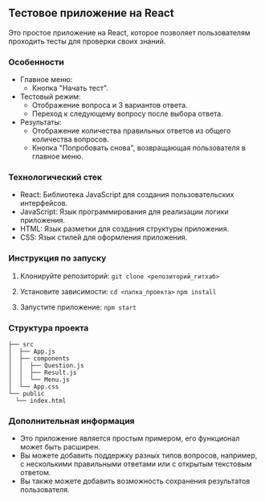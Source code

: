 ## Тестовое приложение на React

Это простое приложение на React, которое позволяет пользователям проходить тесты для проверки своих знаний.

### Особенности

* Главное меню:
    * Кнопка "Начать тест".
* Тестовый режим:
    * Отображение вопроса и 3 вариантов ответа.
    * Переход к следующему вопросу после выбора ответа.
* Результаты:
    * Отображение количества правильных ответов из общего количества вопросов.
    * Кнопка "Попробовать снова", возвращающая пользователя в главное меню.

### Технологический стек

* React:  Библиотека JavaScript для создания пользовательских интерфейсов.
* JavaScript:  Язык программирования для реализации логики приложения.
* HTML:  Язык разметки для создания структуры приложения.
* CSS:  Язык стилей для оформления приложения.

### Инструкция по запуску

1. Клонируйте репозиторий:
   `git clone <репозиторий_гитхаб>`
       
3. Установите зависимости:
   ``cd <папка_проекта>``
   ``npm install``
   
4. Запустите приложение:
   ``npm start``
   
### Структура проекта
```
├── src
│  ├── App.js
│  ├── components
│  │  ├── Question.js
│  │  ├── Result.js
│  │  └── Menu.js
│  └── App.css
└── public
  └── index.html
```



### Дополнительная информация

* Это приложение является простым примером, его функционал может быть расширен.
* Вы можете добавить поддержку разных типов вопросов, например, с несколькими правильными ответами или с открытым текстовым ответом.
* Вы также можете добавить возможность сохранения результатов пользователя.
